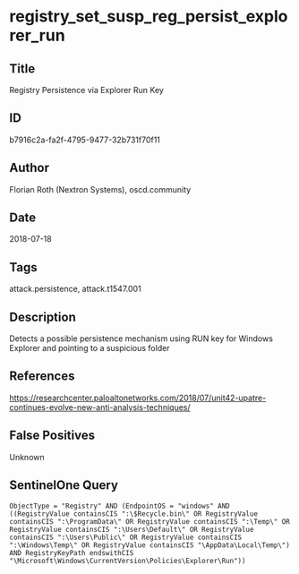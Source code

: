 # registry_set_susp_reg_persist_explorer_run

## Title
Registry Persistence via Explorer Run Key

## ID
b7916c2a-fa2f-4795-9477-32b731f70f11

## Author
Florian Roth (Nextron Systems), oscd.community

## Date
2018-07-18

## Tags
attack.persistence, attack.t1547.001

## Description
Detects a possible persistence mechanism using RUN key for Windows Explorer and pointing to a suspicious folder

## References
https://researchcenter.paloaltonetworks.com/2018/07/unit42-upatre-continues-evolve-new-anti-analysis-techniques/

## False Positives
Unknown

## SentinelOne Query
```
ObjectType = "Registry" AND (EndpointOS = "windows" AND ((RegistryValue containsCIS ":\$Recycle.bin\" OR RegistryValue containsCIS ":\ProgramData\" OR RegistryValue containsCIS ":\Temp\" OR RegistryValue containsCIS ":\Users\Default\" OR RegistryValue containsCIS ":\Users\Public\" OR RegistryValue containsCIS ":\Windows\Temp\" OR RegistryValue containsCIS "\AppData\Local\Temp\") AND RegistryKeyPath endswithCIS "\Microsoft\Windows\CurrentVersion\Policies\Explorer\Run"))

```